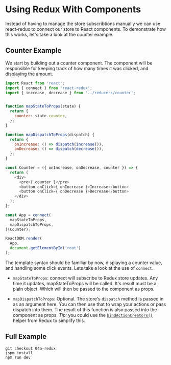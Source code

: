 # Using Redux With Components

Instead of having to manage the store subscribtions manually we can use react-redux to connect our store to React components. To demonstrate how this works, let's take a look at the counter example.


## Counter Example

We start by building out a counter component. The component will be responsible for keeping track of how many times it was clicked, and displaying the amount.

```javascript
import React from 'react';
import { connect } from 'react-redux';
import { increase, decrease } from '../reducers/counter';


function mapStateToProps(state) {
  return {
    counter: state.counter,
  };
}

function mapDispatchToProps(dispatch) {
  return {
    onIncrease: () => dispatch(increase()),
    onDecrease: () => dispatch(decrease()),
  };
}

const Counter = ({ onIncrease, onDecrease, counter }) => {
  return (
    <div>
      <pre>{ counter }</pre>
      <button onClick={ onIncrease }>Increase</button>
      <button onClick={ onDecrease }>Decrease</button>
    </div>
  );
};

const App = connect(
  mapStateToProps,
  mapDispatchToProps,
)(Counter);

ReactDOM.render(
  App,
  document.getElementById('root')
);
```

The template syntax should be familiar by now, displaying a counter value, and handling some click events. Lets take a look at the use of `connect`.

- `mapStateToProps`: connect will subscribe to Redux store updates. Any time it updates, mapStateToProps will be called. It's result must be a plain object. Which will then be passed to the component as props.

- `mapDispatchToProps`: Optional. The store's `dispatch` method is passed in as an argument here. You can then use that to wrap your actions or pass dispatch into them. The result of this function is also passed into the component as props. _Tip:_ you could use the [`bindActionCreators()`](http://gaearon.github.io/redux/docs/api/bindActionCreators.html) helper from Redux to simplify this.



## Full Example

```
git checkout 04a-redux
jspm install
npm run dev
```
